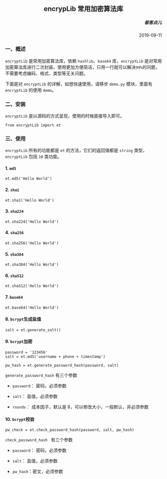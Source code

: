 <h2 align= center> encrypLib 常用加密算法库 </h2>

<h5 align=right> 极客点儿 </h5>
<p align=right> 2019-09-11 </p>

### 一、概述

`encryptLib` 是常用加密算法库，依赖 `hashlib`、`base64` 库，`encryptLib` 是对常用加密算法库进行二次封装，使用更加方便简洁，只用一行就可以解决`99%`的问题，不需要考虑编码、格式、类型等无关问题。

下面是对 `encryptLib` 的详解，如想快速使用，请移步 `demo.py` 模块，里面有 `encryptLib` 的使用 `demo`。

### 二、安装

`encryptLib` 是以源码的方式呈现，使用的时候直接导入即可。

	from encryptLib import et
    
### 三、使用

`encryptLib` 所有的功能都是 `et` 的方法，它们的返回值都是 `string` 类型，`encryptLib` 包括 `10` 类功能。

#### 1. `md5`

    et.md5('Hello World')

#### 2. `sha1`

    et.sha1('Hello World')

#### 3. `sha224`

    et.sha224('Hello World')

#### 4. `sha256`

    et.sha256('Hello World')

#### 5. `sha384`

    et.sha384('Hello World')

#### 6. `sha512`

    et.sha512('Hello World')

#### 7. `base64`

    et.base64('Hello World')
    
#### 8. `bcrypt`生成盐值
    
    salt = et.generate_salt()

#### 9. `bcrypt`加密

	password = '123456'
	salt = et.md5('username + phone + timestamp')

	pw_hash = et.generate_password_hash(password, salt)
	
`generate_password_hash` 有三个参数

- `password`： 密码，必须参数

- `salt`： 盐值，必须参数

- `rounds`： 成本因子，默认是 8，可以修改大小，一般默认，非必须参数

#### 10. `bcrypt`校验

	pw_check = et.check_password_hash(password, salt, pw_hash)

`check_password_hash ` 有三个参数

- `password`： 密码，必须参数

- `salt`： 盐值，必须参数

- `pw_hash`：密文，必须参数